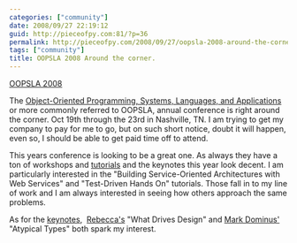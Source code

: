 ```yaml
---
categories: ["community"]
date: 2008/09/27 22:19:12
guid: http://pieceofpy.com:81/?p=36
permalink: http://pieceofpy.com/2008/09/27/oopsla-2008-around-the-corner/
tags: ["community"]
title: OOPSLA 2008 Around the corner.
---
```

<a href="http://www.oopsla.org/oopsla2008/">OOPSLA 2008</a>

The <a href="http://www.sigplan.org/oopsla.htm">Object-Oriented Programming, Systems, Languages, and Applications</a> or more commonly referred to OOPSLA, annual conference is right around the corner. Oct 19th through the 23rd in Nashville, TN. I am trying to get my company to pay for me to go, but on such short notice, doubt it will happen, even so, I should be able to get paid time off to attend.

This years conference is looking to be a great one. As always they have a ton of workshops and <a href="http://www.oopsla.org/oopsla2008/tutorials.html">tutorials</a> and the keynotes this year look decent. I am particularly interested in the "Building Service-Oriented Architectures with Web Services" and "Test-Driven Hands On" tutorials. Those fall in to my line of work and I am always interested in seeing how others approach the same problems.

As for the <a href="http://www.oopsla.org/oopsla2008/invited-speakers.html">keynotes</a>, <a href="http://www.oopsla.org/oopsla2008/invited-speakers.html"></a> <a href="http://www.wirfs-brock.com/">Rebecca's</a> "What Drives Design" and <a href="http://en.wikipedia.org/wiki/Mark_Jason_Dominus">Mark Dominus'</a> "Atypical Types" both spark my interest.
